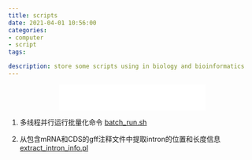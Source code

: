 ```yaml
---
title: scripts
date: 2021-04-01 10:56:00
categories: 
- computer
- script
tags: 

description: store some scripts using in biology and bioinformatics
---
```


<div align="middle"><iframe frameborder="no" border="0" marginwidth="0" marginheight="0" width=298 height=52 src="//music.163.com/outchain/player?type=2&id=476751845&auto=1&height=32"></iframe></div>

1. 多线程并行运行批量化命令
[batch_run.sh](https://github.com/yanzhongsino/bioscripts/blob/main/extract/batch_run.sh)

2. 从包含mRNA和CDS的gff注释文件中提取intron的位置和长度信息
[extract_intron_info.pl](https://github.com/yanzhongsino/bioscripts/blob/main/extract/extract_intron_info.pl)